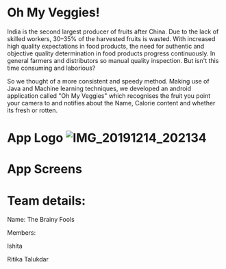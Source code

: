 # Oh My Veggies!
India is the second largest producer of fruits after China. Due to the lack of skilled workers, 30–35% of the harvested fruits is wasted. With increased high quality expectations in food products, the need for authentic and objective quality determination in food products progress continuously. In general farmers and distributors  so manual quality inspection. But isn't this time consuming and laborious? 

So we thought of a more consistent and speedy method. Making use of Java and Machine learning techniques, we developed an android application called "Oh My Veggies" which recognises the fruit you point your camera to and notifies about the Name, Calorie content and whether its fresh or rotten.
# App Logo ![IMG_20191214_202134](https://user-images.githubusercontent.com/71023544/95056440-5dd55580-0712-11eb-89e8-751e8269c3b4.jpg)

# App Screens

# Team details:
Name: The Brainy Fools

Members: 

Ishita

Ritika Talukdar
